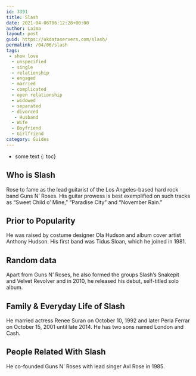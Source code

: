 ```yaml
---
id: 3391
title: Slash
date: 2021-04-06T06:12:28+00:00
author: Laima
layout: post
guid: https://ukdataservers.com/slash/
permalink: /04/06/slash
tags:
 - show love
  - unspecified
  - single
  - relationship
  - engaged
  - married
  - complicated
  - open relationship
  - widowed
  - separated
  - divorced
   - Husband
  - Wife
  - Boyfriend
  - Girlfriend
category: Guides
---
```


* some text
{: toc}


## Who is Slash
                  
                  
                  
Rose to fame as the lead guitarist of the Los Angeles-based hard rock band Guns N&#8217; Roses. His guitar prowess is best exemplified on such tracks as &#8220;Sweet Child o&#8217; Mine,&#8221; &#8220;Paradise City&#8221; and &#8220;November Rain.&#8221;
                  
              
            
              
            
                
                
                
## Prior to Popularity
                  
                  
                  
He was raised by costume designer Ola Hudson and album cover artist Anthony Hudson. His first band was Tidus Sloan, which he joined in 1981. 
                  
              
            
              
            
                
                
                
## Random data
                  
                  
                  
Apart from Guns N&#8217; Roses, he also formed the groups Slash&#8217;s Snakepit and Velvet Revolver and in 2010, he released his debut, self-titled solo album.
                  
              
            
              
            
                
                
                
## Family & Everyday Life of Slash
                  
                  
                  
He married actress Renee Suran on October 10, 1992 and later Perla Ferrar on October 15, 2001 until late 2014. He has two sons named London and Cash.
                  
              
            
              
            
                
                
                
## People Related With Slash
                  
                  
                  
He co-founded Guns N&#8217; Roses with lead singer Axl Rose in 1985.
                  
              
            
              
            
                
              
            
              
              
            
            
              
            
          
          
          